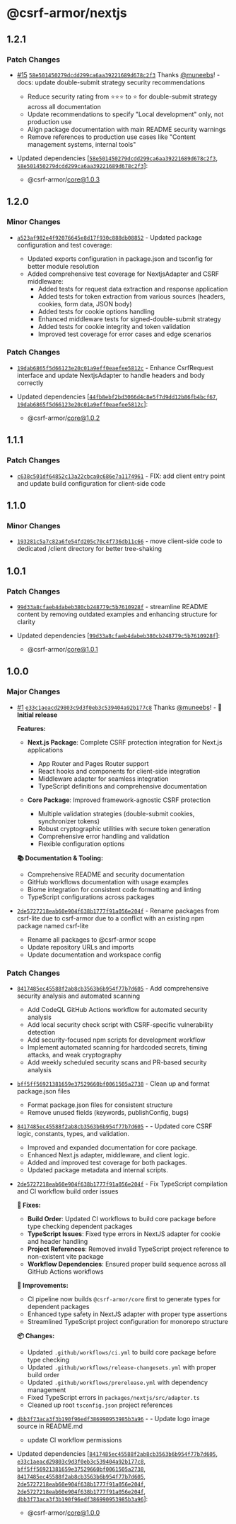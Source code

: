 # @csrf-armor/nextjs

## 1.2.1

### Patch Changes

- [#15](https://github.com/muneebs/csrf-armor/pull/15) [`58e501450279dcdd299ca6aa39221689d678c2f3`](https://github.com/muneebs/csrf-armor/commit/58e501450279dcdd299ca6aa39221689d678c2f3) Thanks [@muneebs](https://github.com/muneebs)! - docs: update double-submit strategy security recommendations

  - Reduce security rating from ⭐⭐⭐ to ⭐ for double-submit strategy across all documentation
  - Update recommendations to specify "Local development" only, not production use
  - Align package documentation with main README security warnings
  - Remove references to production use cases like "Content management systems, internal tools"

- Updated dependencies [[`58e501450279dcdd299ca6aa39221689d678c2f3`](https://github.com/muneebs/csrf-armor/commit/58e501450279dcdd299ca6aa39221689d678c2f3), [`58e501450279dcdd299ca6aa39221689d678c2f3`](https://github.com/muneebs/csrf-armor/commit/58e501450279dcdd299ca6aa39221689d678c2f3)]:
  - @csrf-armor/core@1.0.3

## 1.2.0

### Minor Changes

- [`a523af982e4f92076645e8d17f930c888db08852`](https://github.com/muneebs/csrf-armor/commit/a523af982e4f92076645e8d17f930c888db08852) - Updated package configuration and test coverage:

  - Updated exports configuration in package.json and tsconfig for better module resolution
  - Added comprehensive test coverage for NextjsAdapter and CSRF middleware:
    - Added tests for request data extraction and response application
    - Added tests for token extraction from various sources (headers, cookies, form data, JSON body)
    - Added tests for cookie options handling
    - Enhanced middleware tests for signed-double-submit strategy
    - Added tests for cookie integrity and token validation
    - Improved test coverage for error cases and edge scenarios

### Patch Changes

- [`19dab6865f5d66123e20c01a9eff0eaefee5812c`](https://github.com/muneebs/csrf-armor/commit/19dab6865f5d66123e20c01a9eff0eaefee5812c) - Enhance CsrfRequest interface and update NextjsAdapter to handle headers and body correctly

- Updated dependencies [[`44fb8ebf2bd3066d4c8e5f7d9dd12b86fb4bcf67`](https://github.com/muneebs/csrf-armor/commit/44fb8ebf2bd3066d4c8e5f7d9dd12b86fb4bcf67), [`19dab6865f5d66123e20c01a9eff0eaefee5812c`](https://github.com/muneebs/csrf-armor/commit/19dab6865f5d66123e20c01a9eff0eaefee5812c)]:
  - @csrf-armor/core@1.0.2

## 1.1.1

### Patch Changes

- [`c638c501df64852c13a22cbca0c686e7a1174961`](https://github.com/muneebs/csrf-armor/commit/c638c501df64852c13a22cbca0c686e7a1174961) - FIX: add client entry point and update build configuration for client-side code

## 1.1.0

### Minor Changes

- [`193281c5a7c82a6fe54fd205c70c4f736db11c66`](https://github.com/muneebs/csrf-armor/commit/193281c5a7c82a6fe54fd205c70c4f736db11c66) - move client-side code to dedicated /client directory for better tree-shaking

## 1.0.1

### Patch Changes

- [`99d33a8cfaeb4dabeb380cb248779c5b7610928f`](https://github.com/muneebs/csrf-armor/commit/99d33a8cfaeb4dabeb380cb248779c5b7610928f) - streamline README content by removing outdated examples and enhancing structure for clarity

- Updated dependencies [[`99d33a8cfaeb4dabeb380cb248779c5b7610928f`](https://github.com/muneebs/csrf-armor/commit/99d33a8cfaeb4dabeb380cb248779c5b7610928f)]:
  - @csrf-armor/core@1.0.1

## 1.0.0

### Major Changes

- [#1](https://github.com/muneebs/csrf-armor/pull/1) [`e33c1aeacd29803c9d3f0eb3c539404a92b177c8`](https://github.com/muneebs/csrf-armor/commit/e33c1aeacd29803c9d3f0eb3c539404a92b177c8) Thanks [@muneebs](https://github.com/muneebs)! - **🚀 Initial release**

  **Features:**

  - **Next.js Package**: Complete CSRF protection integration for Next.js applications

    - App Router and Pages Router support
    - React hooks and components for client-side integration
    - Middleware adapter for seamless integration
    - TypeScript definitions and comprehensive documentation

  - **Core Package**: Improved framework-agnostic CSRF protection
    - Multiple validation strategies (double-submit cookies, synchronizer tokens)
    - Robust cryptographic utilities with secure token generation
    - Comprehensive error handling and validation
    - Flexible configuration options

  **📚 Documentation & Tooling:**

  - Comprehensive README and security documentation
  - GitHub workflows documentation with usage examples
  - Biome integration for consistent code formatting and linting
  - TypeScript configurations across packages

- [`2de5727218eab60e904f638b1777f91a056e204f`](https://github.com/muneebs/csrf-armor/commit/2de5727218eab60e904f638b1777f91a056e204f) - Rename packages from csrf-lite due to csrf-armor due to a conflict with an existing npm package named csrf-lite

  - Rename all packages to @csrf-armor scope
  - Update repository URLs and imports
  - Update documentation and workspace config

### Patch Changes

- [`8417485ec45588f2ab8cb3563b6b954f77b7d605`](https://github.com/muneebs/csrf-armor/commit/8417485ec45588f2ab8cb3563b6b954f77b7d605) - Add comprehensive security analysis and automated scanning

  - Add CodeQL GitHub Actions workflow for automated security analysis
  - Add local security check script with CSRF-specific vulnerability detection
  - Add security-focused npm scripts for development workflow
  - Implement automated scanning for hardcoded secrets, timing attacks, and weak cryptography
  - Add weekly scheduled security scans and PR-based security analysis

- [`bff5ff56921381659e37529660bf0061505a2738`](https://github.com/muneebs/csrf-armor/commit/bff5ff56921381659e37529660bf0061505a2738) - Clean up and format package.json files

  - Format package.json files for consistent structure
  - Remove unused fields (keywords, publishConfig, bugs)

- [`8417485ec45588f2ab8cb3563b6b954f77b7d605`](https://github.com/muneebs/csrf-armor/commit/8417485ec45588f2ab8cb3563b6b954f77b7d605) - - Updated core CSRF logic, constants, types, and validation.

  - Improved and expanded documentation for core package.
  - Enhanced Next.js adapter, middleware, and client logic.
  - Added and improved test coverage for both packages.
  - Updated package metadata and internal scripts.

- [`2de5727218eab60e904f638b1777f91a056e204f`](https://github.com/muneebs/csrf-armor/commit/2de5727218eab60e904f638b1777f91a056e204f) - Fix TypeScript compilation and CI workflow build order issues

  **🔧 Fixes:**

  - **Build Order**: Updated CI workflows to build core package before type checking dependent packages
  - **TypeScript Issues**: Fixed type errors in NextJS adapter for cookie and header handling
  - **Project References**: Removed invalid TypeScript project reference to non-existent vite package
  - **Workflow Dependencies**: Ensured proper build sequence across all GitHub Actions workflows

  **🚀 Improvements:**

  - CI pipeline now builds `@csrf-armor/core` first to generate types for dependent packages
  - Enhanced type safety in NextJS adapter with proper type assertions
  - Streamlined TypeScript project configuration for monorepo structure

  **📦 Changes:**

  - Updated `.github/workflows/ci.yml` to build core package before type checking
  - Updated `.github/workflows/release-changesets.yml` with proper build order
  - Updated `.github/workflows/prerelease.yml` with dependency management
  - Fixed TypeScript errors in `packages/nextjs/src/adapter.ts`
  - Cleaned up root `tsconfig.json` project references

- [`dbb3f73aca3f3b190f96edf386990953985b3a96`](https://github.com/muneebs/csrf-armor/commit/dbb3f73aca3f3b190f96edf386990953985b3a96) - - Update logo image source in README.md
  - update CI workflow permissions
- Updated dependencies [[`8417485ec45588f2ab8cb3563b6b954f77b7d605`](https://github.com/muneebs/csrf-armor/commit/8417485ec45588f2ab8cb3563b6b954f77b7d605), [`e33c1aeacd29803c9d3f0eb3c539404a92b177c8`](https://github.com/muneebs/csrf-armor/commit/e33c1aeacd29803c9d3f0eb3c539404a92b177c8), [`bff5ff56921381659e37529660bf0061505a2738`](https://github.com/muneebs/csrf-armor/commit/bff5ff56921381659e37529660bf0061505a2738), [`8417485ec45588f2ab8cb3563b6b954f77b7d605`](https://github.com/muneebs/csrf-armor/commit/8417485ec45588f2ab8cb3563b6b954f77b7d605), [`2de5727218eab60e904f638b1777f91a056e204f`](https://github.com/muneebs/csrf-armor/commit/2de5727218eab60e904f638b1777f91a056e204f), [`2de5727218eab60e904f638b1777f91a056e204f`](https://github.com/muneebs/csrf-armor/commit/2de5727218eab60e904f638b1777f91a056e204f), [`dbb3f73aca3f3b190f96edf386990953985b3a96`](https://github.com/muneebs/csrf-armor/commit/dbb3f73aca3f3b190f96edf386990953985b3a96)]:
  - @csrf-armor/core@1.0.0

